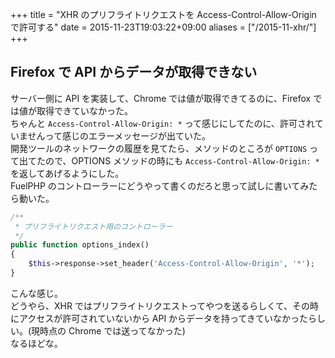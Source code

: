 +++
title = "XHR のプリフライトリクエストを Access-Control-Allow-Origin で許可する"
date = 2015-11-23T19:03:22+09:00
aliases = ["/2015-11-xhr/"]
+++

## Firefox で API からデータが取得できない

サーバー側に API を実装して、Chrome では値が取得できてるのに、Firefox では値が取得できていなかった。  
ちゃんと `Access-Control-Allow-Origin: *` って感じにしてたのに、許可されていませんって感じのエラーメッセージが出ていた。  
開発ツールのネットワークの履歴を見てたら、メソッドのところが `OPTIONS` って出てたので、OPTIONS メソッドの時にも `Access-Control-Allow-Origin: *` を返してあげるようにした。  
FuelPHP のコントローラーにどうやって書くのだろと思って試しに書いてみたら動いた。

```php
/**
 * プリフライトリクエスト用のコントローラー
 */
public function options_index()
{
    $this->response->set_header('Access-Control-Allow-Origin', '*');
}
```

こんな感じ。  
どうやら、XHR ではプリフライトリクエストってやつを送るらしくて、その時にアクセスが許可されていないから API からデータを持ってきていなかったらしい。(現時点の Chrome では送ってなかった)  
なるほどな。
